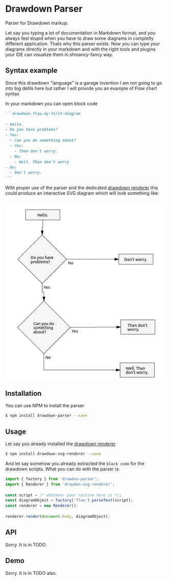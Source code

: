 # Drawdown Parser
Parser for Drawdown markup.

Let say you typing a lot of documentation in Markdown format, and you always feel stupid when you have to draw some diagrams in completly different application. Thats why this parser exists. Now you can type your diagrams directly in your markdown and with the right tools and plugins your IDE can visualize them in shmancy-fancy way.

## Syntax example
Since this drawdown "language" is a garage invention I am not going to go into big detils here but rather I will provide you an example of Flow chart syntax

In your markdown you can open block code

```markdown
```drawdown.flow.my-first-diagram

- Hello.
- Do you have problems?
- Yes:
  - Can you do something about?
  - Yes:
    - Then don't worry.
  - No:
    - Well. THan don't worry
- No:
  - Don't worry.
``'
```

With proper use of the parser and the dedicated [drawdown renderer][6f03d088] this could produce an interactive SVG diagram which will look something like:

  [6f03d088]: https://github.com/lyubo-slavilov/drawdown-svg-render "drawdown-svg-render"

![Example diagram](assets/example-flow-diagram.png)

## Installation

You can use NPM to install the parser

```bash
$ npm install drawdown-parser --save
```

## Usage
Let say you already installed the [drawdown renderer][6f03d088]

```bash
$ npm install drawdown-svg-renderer --save
```

And let say somehow you already extracted the `block code` for the drawdown scripts. What you can do with the parser is:

```javascript
import { factory } from 'drawdon-parser';
import { Renderer } from 'drawdon-svg-renderer';

const script = /* whatever your routine here is */;
const diagramObject = factory('flow').parseText(script);
const renderer = new Renderer();

renderer.render(document.body, diagramObject);
```

## API
Sorry. It is in TODO.

## Demo
Sorry. It is in TODO also.
